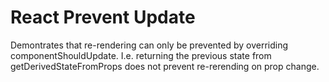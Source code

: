 # React Prevent Update

Demontrates that re-rendering can only be prevented by overriding componentShouldUpdate. I.e. returning
the previous state from getDerivedStateFromProps does not prevent re-rerending on prop change.
